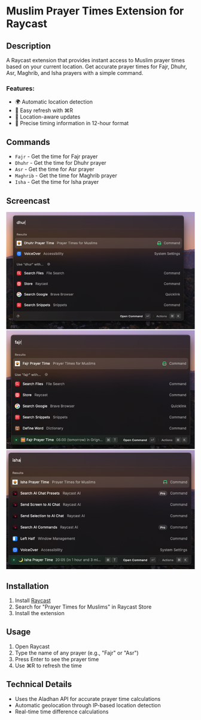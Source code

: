 # Muslim Prayer Times Extension for Raycast

## Description

A Raycast extension that provides instant access to Muslim prayer times based on your current location. Get accurate prayer times for Fajr, Dhuhr, Asr, Maghrib, and Isha prayers with a simple command.

### Features:

- 🌍 Automatic location detection
- 🔄 Easy refresh with ⌘R
- 📍 Location-aware updates
- 🎯 Precise timing information in 12-hour format

## Commands

- `Fajr` - Get the time for Fajr prayer
- `Dhuhr` - Get the time for Dhuhr prayer
- `Asr` - Get the time for Asr prayer
- `Maghrib` - Get the time for Maghrib prayer
- `Isha` - Get the time for Isha prayer

## Screencast

![Prayer Times Demo](./metadata/prayer-times-1.png)
![Prayer Times Demo](./metadata/prayer-times-2.png)
![Prayer Times Demo](./metadata/prayer-times-3.png)

## Installation

1. Install [Raycast](https://raycast.com/)
2. Search for "Prayer Times for Muslims" in Raycast Store
3. Install the extension

## Usage

1. Open Raycast
2. Type the name of any prayer (e.g., "Fajr" or "Asr")
3. Press Enter to see the prayer time
4. Use ⌘R to refresh the time

## Technical Details

- Uses the Aladhan API for accurate prayer time calculations
- Automatic geolocation through IP-based location detection
- Real-time time difference calculations
